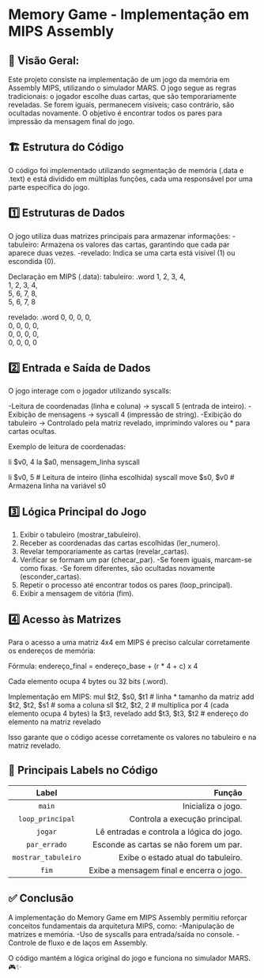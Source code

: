 # Memory Game - Implementação em MIPS Assembly 

## 📌 Visão Geral:
Este projeto consiste na implementação de um jogo da memória em Assembly MIPS, utilizando o simulador MARS. O jogo segue as regras tradicionais: o jogador escolhe duas cartas, que são temporariamente reveladas. Se forem iguais, permanecem visíveis; caso contrário, são ocultadas novamente. O objetivo é encontrar todos os pares para impressão da mensagem final do jogo.


## 🏗 Estrutura do Código
O código foi implementado utilizando segmentação de memória (.data e .text) e está dividido em múltiplas funções, cada uma responsável por uma parte específica do jogo.

## 1️⃣ Estruturas de Dados
O jogo utiliza duas matrizes principais para armazenar informações:
 -tabuleiro: Armazena os valores das cartas, garantindo que cada par aparece duas vezes.
 -revelado: Indica se uma carta está visível (1) ou escondida (0).

Declaração em MIPS (.data):
tabuleiro: .word 1, 2, 3, 4,<br> 
                 1, 2, 3, 4,<br>
                 5, 6, 7, 8,<br> 
                 5, 6, 7, 8<br>

revelado: .word 0, 0, 0, 0,<br>
                0, 0, 0, 0,<br>
                0, 0, 0, 0,<br>
                0, 0, 0, 0<br>


## 2️⃣ Entrada e Saída de Dados
O jogo interage com o jogador utilizando syscalls:

-Leitura de coordenadas (linha e coluna) → syscall 5 (entrada de inteiro).
-Exibição de mensagens → syscall 4 (impressão de string).
-Exibição do tabuleiro → Controlado pela matriz revelado, imprimindo valores ou * para cartas ocultas.

Exemplo de leitura de coordenadas:

li $v0, 4
la $a0, mensagem_linha
syscall

li $v0, 5  # Leitura de inteiro (linha escolhida)
syscall
move $s0, $v0  # Armazena linha na variável s0


## 3️⃣ Lógica Principal do Jogo
1. Exibir o tabuleiro (mostrar_tabuleiro).
2. Receber as coordenadas das cartas escolhidas (ler_numero).
3. Revelar temporariamente as cartas (revelar_cartas).
4. Verificar se formam um par (checar_par).
   -Se forem iguais, marcam-se como fixas.
   -Se forem diferentes, são ocultadas novamente (esconder_cartas).
5. Repetir o processo até encontrar todos os pares (loop_principal).
6. Exibir a mensagem de vitória (fim).


## 4️⃣ Acesso às Matrizes
Para o acesso a uma matriz 4x4 em MIPS é preciso calcular corretamente os endereços de memória:

Fórmula: 
endereço_final = endereço_base + (r * 4 + c) x 4

Cada elemento ocupa 4 bytes ou 32 bits (.word).

Implementação em MIPS:
mul $t2, $s0, $t1  # linha * tamanho da matriz
add $t2, $t2, $s1  # soma a coluna
sll $t2, $t2, 2    # multiplica por 4 (cada elemento ocupa 4 bytes)
la $t3, revelado
add $t3, $t3, $t2  # endereço do elemento na matriz revelado

Isso garante que o código acesse corretamente os valores no tabuleiro e na matriz revelado.


## 📌 Principais Labels no Código
| Label            | Função |
|:-----------------:|----------------------------:|
| `main`          | Inicializa o jogo. |
| `loop_principal`| Controla a execução principal. |
| `jogar`         | Lê entradas e controla a lógica do jogo. |
| `par_errado`    | Esconde as cartas se não forem um par. |
| `mostrar_tabuleiro` | Exibe o estado atual do tabuleiro. |
| `fim`           | Exibe a mensagem final e encerra o jogo. |



## ✅ Conclusão
A implementação do Memory Game em MIPS Assembly permitiu reforçar conceitos fundamentais da arquitetura MIPS, como:
 -Manipulação de matrizes e memória.
 -Uso de syscalls para entrada/saída no console.
 -Controle de fluxo e de laços em Assembly.
 
O código mantém a lógica original do jogo e funciona no simulador MARS.  🎮✨
